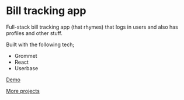 # Bill tracking app

Full-stack bill tracking app (that rhymes) that logs in users and also has profiles and other stuff.

Built with the following tech;

- Grommet
- React
- Userbase

[Demo](https://4lbv2.csb.app/)

[More projects](https://devtones.me)
